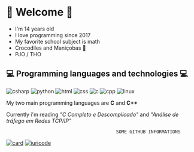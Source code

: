 # 🐊 Welcome 🐊 

- I'm 14 years old
- I love programming since 2017
- My favorite school subject is math
- Crocodiles and Maniçobas 🤙
- PJO / THO

## 💻 Programming languages and technologies 💻

![csharp](https://img.shields.io/badge/C%23-239120?style=for-the-badge&logo=c-sharp&logoColor=white)
![python](https://img.shields.io/badge/Python-3776AB?style=for-the-badge&logo=python&logoColor=white)
![html](https://img.shields.io/badge/HTML5-E34F26?style=for-the-badge&logo=html5&logoColor=white)
![css](https://img.shields.io/badge/CSS3-1572B6?style=for-the-badge&logo=css3&logoColor=white)
![c](https://img.shields.io/badge/C-00599C?style=for-the-badge&logo=c&logoColor=white)
![cpp](https://img.shields.io/badge/C%2B%2B-00599C?style=for-the-badge&logo=c%2B%2B&logoColor=white)
![linux](https://img.shields.io/badge/Linux-E34F26?style=for-the-badge&logo=linux&logoColor=black)

My two main programming languages are **C** and **C++**

Currently i'm reading *"C Completo e Descomplicado"* and *"Análise de tráfego em Redes TCP/IP"*

                                             SOME GITHUB INFORMATIONS

[![card](https://github-readme-stats.vercel.app/api?username=RenatoMCR&theme=radical&show_icons=true)](https://github.com/RenatoMCR/)
[![iuricode](https://github-readme-stats.vercel.app/api/top-langs/?username=RenatoMCR&hide=html&layout=compact&theme=radical)](https://github.com/RenatoMCR/)
